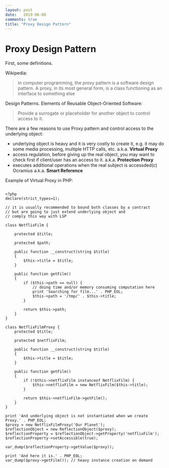 ```yaml
---
layout: post
date:   2019-06-08
comments: true
title: "Proxy Design Pattern"
---
```


# Proxy Design Pattern

First, some definitions.

Wikipedia:  
> In computer programming, the proxy pattern is a software design pattern. A proxy, in its most general form, is a class functioning as an interface to something else

Design Patterns. Elements of Reusable Object-Oriented Software:
> Provide a surrogate or placeholder for another object to control access to it.

There are a few reasons to use Proxy pattern and control access to the underlying object:
- underlying object is heavy and it is very costly to create it, e.g. it may do some media processing, multiple HTTP calls, etc. a.k.a. **Virtual Proxy**  
- access regulation, before giving up the real object, you may want to check first if client/user has an access to it. a.k.a. **Protection Proxy**  
- executes additional operations when the real subject is accessded(c) Ocramius  a.k.a. **Smart Reference**

Example of Virtual Proxy in PHP:

```

<?php
declare(strict_types=1);

// it is usually recommended to bound both classes by a contract
// but are going to just extend underlying object and
// comply this way with LSP

class NetflixFilm {

    protected $title;

    protected $path;

    public function __construct(string $title)
    {
        $this->title = $title;
    }

    public function getFilm()
    {
        if ($this->path == null) {
            // doing time and/or memory consuming computation here
            print 'Searching for film...' . PHP_EOL;
            $this->path = '/tmp/' . $this->title;
        }

        return $this->path;
    }
}

class NetflixFilmProxy {
    protected $title;

    protected $netflixFilm;

    public function __construct(string $title)
    {
        $this->title = $title;
    }

    public function getFilm()
    {
        if (!$this->netflixFilm instanceof NetflixFilm) {
            $this->netflixFilm = new NetflixFilm($this->title);
        }

        return $this->netflixFilm->getFilm();
    }
}

print 'And underlying object is not instantiated when we create Proxy.' . PHP_EOL;
$proxy = new NetflixFilmProxy('Our Planet');
$reflectionObject = new ReflectionObject($proxy);
$reflectionProperty = $reflectionObject->getProperty('netflixFilm');
$reflectionProperty->setAccessible(true);

var_dump($reflectionProperty->getValue($proxy));

print 'And here it is.' . PHP_EOL;
var_dump($proxy->getFilm()); // heavy instance creation on demand

```








